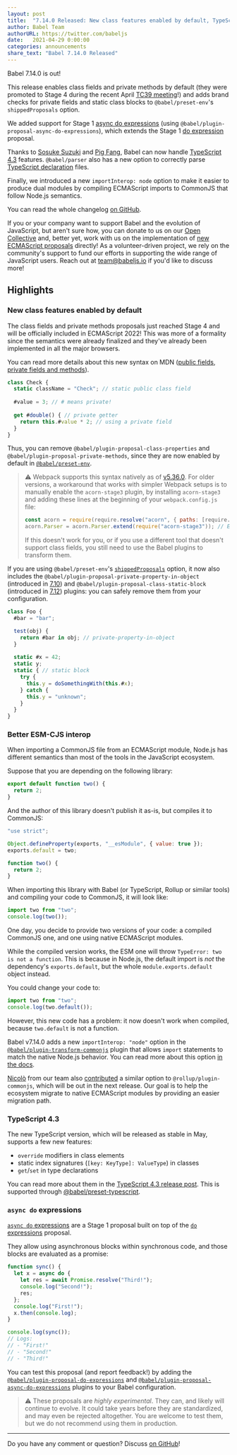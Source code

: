 ```yaml
---
layout: post
title:  "7.14.0 Released: New class features enabled by default, TypeScript 4.3, and better CommonJS interop"
author: Babel Team
authorURL: https://twitter.com/babeljs
date:   2021-04-29 0:00:00
categories: announcements
share_text: "Babel 7.14.0 Released"
---
```


Babel 7.14.0 is out!

This release enables class fields and private methods by default (they were promoted to Stage 4 during the recent April [TC39 meeting](https://github.com/tc39/agendas/blob/master/2021/04.md)!) and adds brand checks for private fields and static class blocks to `@babel/preset-env`'s `shippedProposals` option.

We added support for Stage 1 [async do expressions](https://github.com/tc39/proposal-async-do-expressions) (using `@babel/plugin-proposal-async-do-expressions`), which extends the Stage 1 [do expression](https://github.com/tc39/proposal-do-expressions) proposal.

Thanks to [Sosuke Suzuki](https://github.com/sosukesuzuki) and [Pig Fang](https://github.com/g-plane), Babel can now handle [TypeScript 4.3](https://devblogs.microsoft.com/typescript/announcing-typescript-4-3-beta/) features. `@babel/parser`  also has a new option to correctly parse [TypeScript declaration](https://www.typescriptlang.org/docs/handbook/declaration-files/introduction.html) files.

Finally, we introduced a new `importInterop: node` option to make it easier to produce dual modules by compiling ECMAScript imports to CommonJS that follow Node.js semantics.

You can read the whole changelog [on GitHub](https://github.com/babel/babel/releases/tag/v7.14.0).

<!-- truncate -->

If you or your company want to support Babel and the evolution of JavaScript, but aren't sure how, you can donate to us on our [Open Collective](https://opencollective.com/babel) and, better yet, work with us on the implementation of [new ECMAScript proposals](https://github.com/babel/proposals) directly! As a volunteer-driven project, we rely on the community's support to fund our efforts in supporting the wide range of JavaScript users. Reach out at [team@babeljs.io](mailto:team@babeljs.io) if you'd like to discuss more!

## Highlights

### New class features enabled by default

The class fields and private methods proposals just reached Stage 4 and will be officially included in ECMAScript 2022! This was more of a formality since the semantics were already finalized and they've already been implemented in all the major browsers.

You can read more details about this new syntax on MDN ([public fields](https://developer.mozilla.org/en-US/docs/Web/JavaScript/Reference/Classes/Public_class_fields), [private fields and methods](https://developer.mozilla.org/en-US/docs/Web/JavaScript/Reference/Classes/Private_class_fields)).

```javascript
class Check {
  static className = "Check"; // static public class field
  
  #value = 3; // # means private!
  
  get #double() { // private getter
    return this.#value * 2; // using a private field
  }
}
```

Thus, you can remove `@babel/plugin-proposal-class-properties` and `@babel/plugin-proposal-private-methods`, since they are now enabled by default in [`@babel/preset-env`](https://babeljs.io/docs/en/babel-preset-env).

> ⚠️ Webpack supports this syntax natively as of [v5.36.0](https://github.com/webpack/webpack/releases/tag/v5.36.0).
> For older versions, a workaround that works with simpler Webpack setups is to manually enable the `acorn-stage3` plugin, by installing `acorn-stage3` and adding these lines at the beginning of your `webpack.config.js` file:
> ```js
> const acorn = require(require.resolve("acorn", { paths: [require.resolve("webpack")] })); // Require webpack's acorn dependency
> acorn.Parser = acorn.Parser.extend(require("acorn-stage3")); // Enable the Stage 3 plugin
> ```
> If this doesn't work for you, or if you use a different tool that doesn't support class fields, you still need to use the Babel plugins to transform them.
<!-- Tested at https://github.com/nicolo-ribaudo/romajs-todo-app/blob/d5e38f2189d0ed7a7cf87cd2c35de5b4af7d2f6a/webpack.config.js#L6 -->

If you are using `@babel/preset-env`'s [`shippedProposals`](https://babeljs.io/docs/en/babel-preset-env#shippedproposals) option, it now also includes the `@babel/plugin-proposal-private-property-in-object` (introduced in [7.10](https://babel.dev/blog/2020/05/25/7.10.0#private-fields-in-in-11372httpsgithubcombabelbabelpull11372)) and `@babel/plugin-proposal-class-static-block` (introduced in [7.12](https://babel.dev/blog/2020/10/15/7.12.0#class-static-blocks-12079httpsgithubcombabelbabelpull12079-12143httpsgithubcombabelbabelpull12143)) plugins: you can safely remove them from your configuration.

```js
class Foo {
  #bar = "bar";

  test(obj) {
    return #bar in obj; // private-property-in-object
  }
  
  static #x = 42;
  static y;
  static { // static block
    try {
      this.y = doSomethingWith(this.#x);
    } catch {
      this.y = "unknown";
    }
  }
}
```

### Better ESM-CJS interop

When importing a CommonJS file from an ECMAScript module, Node.js has different semantics than most of the tools in the JavaScript ecosystem.

Suppose that you are depending on the following library:

```js
export default function two() {
  return 2;
}
```

And the author of this library doesn't publish it as-is, but compiles it to CommonJS:

```js
"use strict";

Object.defineProperty(exports, "__esModule", { value: true });
exports.default = two;

function two() {
  return 2;
}
```

When importing this library with Babel (or TypeScript, Rollup or similar tools) and compiling your code to CommonJS, it will look like:

```js
import two from "two";
console.log(two());
```

One day, you decide to provide two versions of your code: a compiled CommonJS one, and one using native ECMAScript modules.

While the compiled version works, the ESM one will throw `TypeError: two is not a function`. This is because in Node.js, the default import is _not_ the dependency's `exports.default`, but the whole `module.exports.default` object instead.

You could change your code to:

```js
import two from "two";
console.log(two.default());
```

However, this new code has a problem: it now doesn't work when compiled, because `two.default` is not a function.

Babel v7.14.0 adds a new `importInterop: "node"` option in the [`@babel/plugin-transform-commonjs`](https://babeljs.io/docs/en/babel-plugin-transform-commonjs) plugin that allows `import` statements to match the native Node.js behavior. You can read more about this option [in the docs](https://babeljs.io/docs/en/babel-plugin-transform-modules-commonjs#importInterop).

[Nicolò](https://github.com/nicolo-ribaudo) from our team also [contributed](https://github.com/rollup/plugins/pull/838) a similar option to `@rollup/plugin-commonjs`, which will be out in the next release. Our goal is to help the ecosystem migrate to native ECMAScript modules by providing an easier migration path.

### TypeScript 4.3

The new TypeScript version, which will be released as stable in May, supports a few new features:

- `override` modifiers in class elements
- static index signatures (`[key: KeyType]: ValueType`) in classes
- `get`/`set` in type declarations

You can read more about them in the [TypeScript 4.3 release post](https://devblogs.microsoft.com/typescript/announcing-typescript-4-3/). This is supported through [@babel/preset-typescript](https://babeljs.io/docs/en/babel-preset-typescript).

### `async do` expressions

[`async do` expressions](https://github.com/tc39/proposal-async-do-expressions) are a Stage 1 proposal built on top of the [`do` expressions](https://github.com/tc39/proposal-do-expressions) proposal.

They allow using asynchronous blocks within synchronous code, and those blocks are evaluated as a promise:

```js
function sync() {
  let x = async do {
    let res = await Promise.resolve("Third!");
    console.log("Second!");
    res;
  };
  console.log("First!");
  x.then(console.log);
}

console.log(sync());
// Logs:
// - "First!"
// - "Second!"
// - "Third!"
```

You can test this proposal (and report feedback!) by adding the [`@babel/plugin-proposal-do-expressions`](https://babeljs.io/docs/en/babel-plugin-proposal-do-expressions) and [`@babel/plugin-proposal-async-do-expressions`](https://babeljs.io/docs/en/babel-plugin-proposal-async-do-expressions) plugins to your Babel configuration.

> ⚠️ These proposals are _highly experimental_. They can, and likely will continue to evolve. It could take years before they are standardized, and may even be rejected altogether. You are welcome to test them, but we do not recommend using them in production.

---

Do you have any comment or question? Discuss [on GitHub](https://github.com/babel/babel/discussions/13230)!
